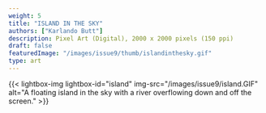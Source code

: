 ```yaml
---
weight: 5
title: "ISLAND IN THE SKY"
authors: ["Karlando Butt"]
description: Pixel Art (Digital), 2000 x 2000 pixels (150 ppi)
draft: false
featuredImage: "/images/issue9/thumb/islandinthesky.gif"
type: art
---
```


{{< lightbox-img lightbox-id="island" img-src="/images/issue9/island.GIF" alt="A floating island in the sky with a river overflowing down and off the screen." >}}